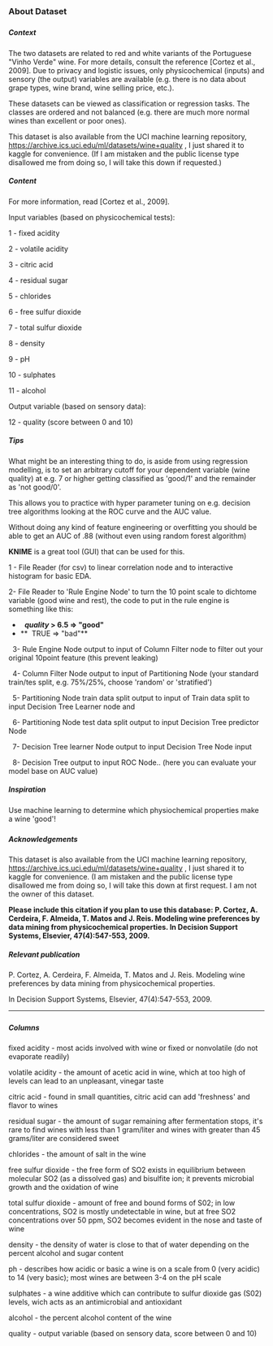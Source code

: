 ### **About Dataset**

##### 

##### **Context**



The two datasets are related to red and white variants of the Portuguese "Vinho Verde" wine. For more details, consult the reference \[Cortez et al., 2009]. Due to privacy and logistic issues, only physicochemical (inputs) and sensory (the output) variables are available (e.g. there is no data about grape types, wine brand, wine selling price, etc.).



These datasets can be viewed as classification or regression tasks. The classes are ordered and not balanced (e.g. there are much more normal wines than excellent or poor ones).



This dataset is also available from the UCI machine learning repository, https://archive.ics.uci.edu/ml/datasets/wine+quality , I just shared it to kaggle for convenience. (If I am mistaken and the public license type disallowed me from doing so, I will take this down if requested.)



##### **Content**



For more information, read \[Cortez et al., 2009].



Input variables (based on physicochemical tests):



1 - fixed acidity



2 - volatile acidity



3 - citric acid



4 - residual sugar



5 - chlorides



6 - free sulfur dioxide



7 - total sulfur dioxide



8 - density



9 - pH



10 - sulphates



11 - alcohol



Output variable (based on sensory data):



12 - quality (score between 0 and 10)



##### **Tips**



What might be an interesting thing to do, is aside from using regression modelling, is to set an arbitrary cutoff for your dependent variable (wine quality) at e.g. 7 or higher getting classified as 'good/1' and the remainder as 'not good/0'.

This allows you to practice with hyper parameter tuning on e.g. decision tree algorithms looking at the ROC curve and the AUC value.

Without doing any kind of feature engineering or overfitting you should be able to get an AUC of .88 (without even using random forest algorithm)



**KNIME** is a great tool (GUI) that can be used for this.



1 - File Reader (for csv) to linear correlation node and to interactive histogram for basic EDA.



2- File Reader to 'Rule Engine Node' to turn the 10 point scale to dichtome variable (good wine and rest), the code to put in the rule engine is something like this:



*     **$quality$ > 6.5 => "good"**
* \*\*    TRUE => "bad"\*\*



    3- Rule Engine Node output to input of Column Filter node to filter out your original 10point feature (this prevent leaking)



    4- Column Filter Node output to input of Partitioning Node (your standard train/tes split, e.g. 75%/25%, choose 'random' or 'stratified')



    5- Partitioning Node train data split output to input of Train data split to input Decision Tree Learner node and



    6- Partitioning Node test data split output to input Decision Tree predictor Node



    7- Decision Tree learner Node output to input Decision Tree Node input



    8- Decision Tree output to input ROC Node.. (here you can evaluate your model base on AUC value)



##### **Inspiration**



Use machine learning to determine which physiochemical properties make a wine 'good'!

##### 

##### **Acknowledgements**



This dataset is also available from the UCI machine learning repository, https://archive.ics.uci.edu/ml/datasets/wine+quality , I just shared it to kaggle for convenience. (I am mistaken and the public license type disallowed me from doing so, I will take this down at first request. I am not the owner of this dataset.



**Please include this citation if you plan to use this database: P. Cortez, A. Cerdeira, F. Almeida, T. Matos and J. Reis. Modeling wine preferences by data mining from physicochemical properties. In Decision Support Systems, Elsevier, 47(4):547-553, 2009.**



##### **Relevant publication**



P. Cortez, A. Cerdeira, F. Almeida, T. Matos and J. Reis. Modeling wine preferences by data mining from physicochemical properties.

In Decision Support Systems, Elsevier, 47(4):547-553, 2009.



--------------------------------------------------------------------------------------------------------------------

##### 

##### **Columns**



fixed acidity - most acids involved with wine or fixed or nonvolatile (do not evaporate readily)



volatile acidity - the amount of acetic acid in wine, which at too high of levels can lead to an unpleasant, vinegar taste



citric acid - found in small quantities, citric acid can add 'freshness' and flavor to wines



residual sugar - the amount of sugar remaining after fermentation stops, it's rare to find wines with less than 1 gram/liter and wines with greater than 45 grams/liter are considered sweet



chlorides - the amount of salt in the wine



free sulfur dioxide - the free form of SO2 exists in equilibrium between molecular SO2 (as a dissolved gas) and bisulfite ion; it prevents microbial growth and the oxidation of wine



total sulfur dioxide - amount of free and bound forms of S02; in low concentrations, SO2 is mostly undetectable in wine, but at free SO2 concentrations over 50 ppm, SO2 becomes evident in the nose and taste of wine



density - the density of water is close to that of water depending on the percent alcohol and sugar content



ph - describes how acidic or basic a wine is on a scale from 0 (very acidic) to 14 (very basic); most wines are between 3-4 on the pH scale



sulphates - a wine additive which can contribute to sulfur dioxide gas (S02) levels, wich acts as an antimicrobial and antioxidant



alcohol - the percent alcohol content of the wine



quality - output variable (based on sensory data, score between 0 and 10)

